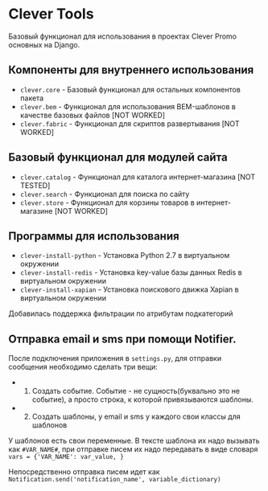 Clever Tools
============

Базовый функционал для использования в проектах Clever Promo основных на Django.

Компоненты для внутреннего использования
----------------------------------------

* `clever.core` - Базовый функционал для остальных компонентов пакета
* `clever.bem` - Функционал для использования BEM-шаблонов в качестве базовых файлов [NOT WORKED]
* `clever.fabric` - Функционал для скриптов развертывания [NOT WORKED]

Базовый функционал для модулей сайта
------------------------------------

* `clever.catalog` - Функционал для каталога интернет-магазина [NOT TESTED]
* `clever.search` - Функционал для поиска по сайту
* `clever.store` - Функционал для корзины товаров в интернет-магазине [NOT WORKED]

Программы для использования
---------------------------

* `clever-install-python` - Установка Python 2.7 в виртуальном окружении
* `clever-install-redis` - Установка key-value базы данных Redis в виртуальном окружении
* `clever-install-xapian` - Установка поискового движка Xapian в виртуальном окружении

Добавилась поддержка фильтрации по атрибутам подкатегорий

Отправка email и sms при помощи Notifier.
---------------------------

После подключения приложения в `settings.py`, для отправки сообщения необходимо сделать три вещи:
* 1. Создать событие. Событие - не сущность(буквально это не событие), а просто строка, к которой привязываются шаблоны.
* 2. Создать шаблоны, у email и sms у каждого свои классы для шаблонов

У шаблонов есть свои переменные. В тексте шаблона их надо вызывать как `#VAR_NAME#`, при отправке писем
их надо передавать в виде словаря `vars = {'VAR_NAME': var_value, }`

Непосредственно отправка писем идет как `Notification.send('notification_name', variable_dictionary)`

